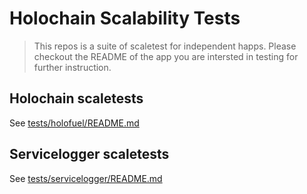 # Holochain Scalability Tests
>This repos is a suite of scaletest for independent happs.  Please checkout the README of the app you are intersted in testing for further instruction.

## Holochain scaletests
See [tests/holofuel/README.md](/tests/holofuel/)

## Servicelogger scaletests
See [tests/servicelogger/README.md](/tests/servicelogger/)